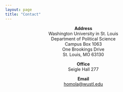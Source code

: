 ```yaml
---
layout: page
title: "Contact"
---
```


<p align="center"><b>Address</b><br>Washington University in St. Louis<br>Department of Political Science<br>Campus Box 1063<br>One Brookings Drive<br>St. Louis, MO 63130</p>

<p align="center"><b>Office</b><br>Seigle Hall 277</p>

<p align="center"><b>Email</b><br><a href="mailto:homola@wustl.edu">homola@wustl.edu</a></p>
